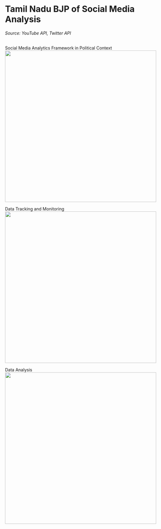 <H1><br>Tamil Nadu BJP of Social Media Analysis</br></h1>
<h6>Source: YouTube API, Twitter API</h6>


Social Media Analytics Framework in Political Context  
<img src="https://user-images.githubusercontent.com/103558624/233795941-b12873f5-f56c-4ec9-983a-a9d4b92a4a83.png" width="500"/>

Data Tracking and Monitoring  
<img src="https://user-images.githubusercontent.com/103558624/233796197-b15edca3-e5ee-4655-b9ff-616d0fa22384.png" width="500"/>

Data Analysis  
<img src="https://user-images.githubusercontent.com/103558624/233796249-d7af5493-c678-49b3-b5ba-c2169a3962fd.png" width="500"/>
